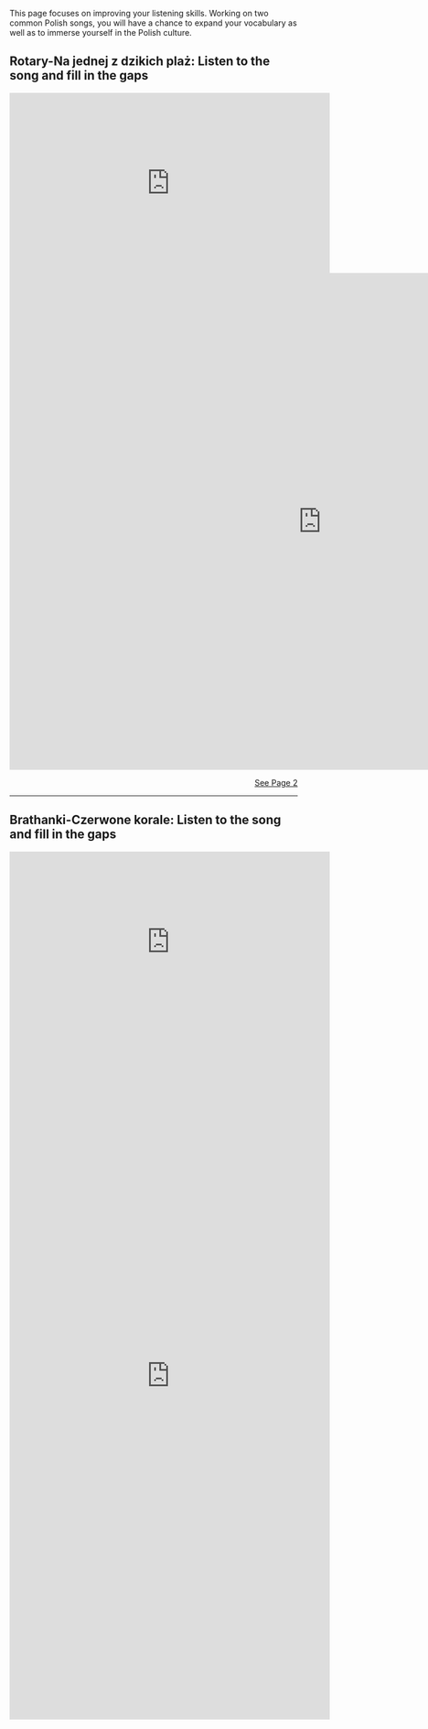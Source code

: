 <p>This page focuses on improving your listening skills. Working on two common Polish songs, you will have a chance to expand your vocabulary as well as to immerse yourself in the Polish culture. </p>

<h2>Rotary-Na jednej z dzikich plaż: Listen to the song and fill in the gaps</h2>
<iframe width="560" height="315" src="https://www.youtube.com/embed/TPZMt1Csjv4" frameborder="0" allow="accelerometer; autoplay; encrypted-media; gyroscope; picture-in-picture" allowfullscreen></iframe>
<iframe src="https://h5p.org/h5p/embed/404059" width="1090" height="869" frameborder="0" allowfullscreen="allowfullscreen"></iframe><script src="https://h5p.org/sites/all/modules/h5p/library/js/h5p-resizer.js" charset="UTF-8"></script>
   <p>
  <a style="float:right;" href="page2.html" class="btn2">See Page 2</a>
  </p>
  <div style="clear:both;"> </div>
<hr>

<h2>Brathanki-Czerwone korale: Listen to the song and fill in the gaps</h2>
<iframe width="560" height="315" src="https://www.youtube.com/embed/D1zHyVTsZLQ" frameborder="0" allow="accelerometer; autoplay; encrypted-media; gyroscope; picture-in-picture" allowfullscreen></iframe>

<iframe src="https://h5p.org/h5p/embed/345751" width="560" height="1203" frameborder="0" allowfullscreen="allowfullscreen"></iframe>
